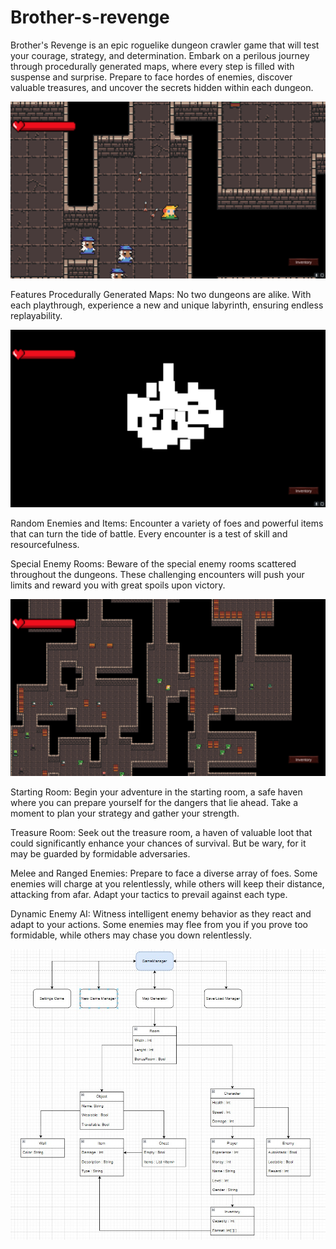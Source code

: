# Brother-s-revenge
Brother's Revenge is an epic roguelike dungeon crawler game that will test your courage, strategy, and determination. Embark on a perilous journey through procedurally generated maps, where every step is filled with suspense and surprise. Prepare to face hordes of enemies, discover valuable treasures, and uncover the secrets hidden within each dungeon.

![Random area of a dungeon](ss2.png)

Features
Procedurally Generated Maps: No two dungeons are alike. With each playthrough, experience a new and unique labyrinth, ensuring endless replayability.

![Procedural generation](ss1.png)

Random Enemies and Items: Encounter a variety of foes and powerful items that can turn the tide of battle. Every encounter is a test of skill and resourcefulness.

Special Enemy Rooms: Beware of the special enemy rooms scattered throughout the dungeons. These challenging encounters will push your limits and reward you with great spoils upon victory.

![Bigger map](ss4.png)

Starting Room: Begin your adventure in the starting room, a safe haven where you can prepare yourself for the dangers that lie ahead. Take a moment to plan your strategy and gather your strength.

Treasure Room: Seek out the treasure room, a haven of valuable loot that could significantly enhance your chances of survival. But be wary, for it may be guarded by formidable adversaries.

Melee and Ranged Enemies: Prepare to face a diverse array of foes. Some enemies will charge at you relentlessly, while others will keep their distance, attacking from afar. Adapt your tactics to prevail against each type.

Dynamic Enemy AI: Witness intelligent enemy behavior as they react and adapt to your actions. Some enemies may flee from you if you prove too formidable, while others may chase you down relentlessly.

![UML Diagram](diagrama.jpeg)
